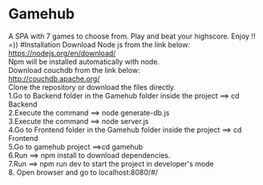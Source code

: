 # Gamehub
A SPA with 7 games to choose from. Play and beat your highscore. Enjoy !! =))
#Installation
Download Node js from the link below:<br>
https://nodejs.org/en/download/<br>
Npm will be installed automatically with node.<br>
Download couchdb from the link below:<br>
http://couchdb.apache.org/<br>
Clone the repository or download the files directly.<br>
	1.Go to Backend folder in the Gamehub folder inside the project ==> cd Backend<br>
	2.Execute the command ==> node generate-db.js<br>
	3.Execute the command ==> node server.js<br>
	4.Go to Frontend folder in the Gamehub folder inside the project ==> cd Frontend<br>
	5.Go to gamehub project ==>cd gamehub<br>
	6.Run ==> npm install to download dependencies.<br>
	7.Run ==> npm run dev to start the project in developer's mode<br>
	8. Open browser and go to localhost:8080/#/<br>
